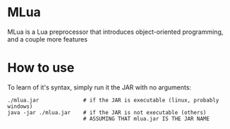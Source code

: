 # MLua
MLua is a Lua preprocessor that introduces object-oriented programming, and a couple more features

# How to use
To learn of it's syntax, simply run it the JAR with no arguments:

	./mlua.jar				# if the JAR is executable (linux, probably windows)
	java -jar ./mlua.jar	# if the JAR is not executable (others)
							# ASSUMING THAT mlua.jar IS THE JAR NAME
